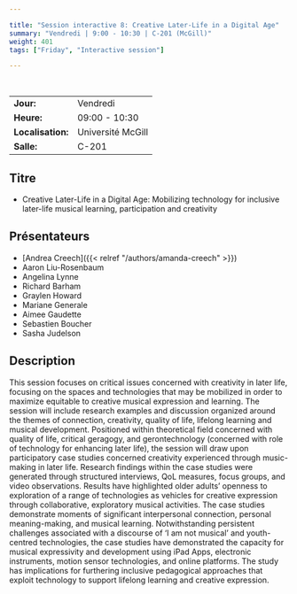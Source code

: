 ```yaml
---

title: "Session interactive 8: Creative Later-Life in a Digital Age"
summary: "Vendredi | 9:00 - 10:30 | C-201 (McGill)"
weight: 401
tags: ["Friday", "Interactive session"]

---
```


<br>

| | |
| - | - |
| **Jour:** | Vendredi |
| **Heure:** | 09:00 - 10:30 |
| **Localisation:** | Université McGill |
| **Salle:** | C-201 |

## Titre

- Creative Later-Life in a Digital Age: Mobilizing technology for inclusive later-life musical learning, participation and creativity

## Présentateurs

- [Andrea Creech]({{< relref "/authors/amanda-creech" >}})
- Aaron Liu-Rosenbaum
- Angelina Lynne
- Richard Barham
- Graylen Howard
- Mariane Generale
- Aimee Gaudette
- Sebastien Boucher
- Sasha Judelson


## Description

This session focuses on critical issues concerned with creativity in later life, focusing on the spaces and technologies that may be mobilized in order to maximize equitable to creative musical expression and learning. The session will include research examples and discussion organized around the themes of connection, creativity, quality of life, lifelong learning and musical development. Positioned within theoretical field concerned with quality of life, critical geragogy, and gerontechnology (concerned with role of technology for enhancing later life), the session will draw upon participatory case studies concerned creativity experienced through music-making in later life. Research findings within the case studies were generated through structured interviews, QoL measures, focus groups, and video observations. Results have highlighted older adults’ openness to exploration of a range of technologies as vehicles for creative expression through collaborative, exploratory musical activities. The case studies demonstrate moments of significant interpersonal connection, personal meaning-making, and musical learning. Notwithstanding persistent challenges associated with a discourse of ‘I am not musical’ and youth-centred technologies, the case studies have demonstrated the capacity for musical expressivity and development using iPad Apps, electronic instruments, motion sensor technologies, and online platforms. The study has implications for furthering inclusive pedagogical approaches that exploit technology to support lifelong learning and creative expression. 